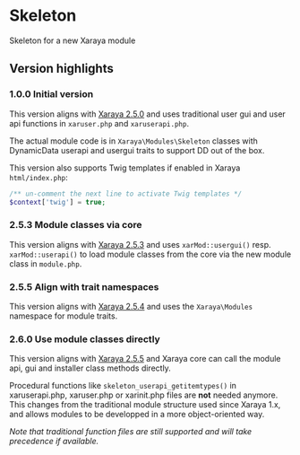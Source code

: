 # Skeleton
Skeleton for a new Xaraya module

## Version highlights

### 1.0.0 Initial version

This version aligns with [Xaraya 2.5.0](https://github.com/mikespub/xaraya-core/releases/tag/v2.5.0) and uses traditional user gui and user api functions in `xaruser.php` and `xaruserapi.php`.

The actual module code is in `Xaraya\Modules\Skeleton` classes with DynamicData userapi and usergui traits to support DD out of the box.

This version also supports Twig templates if enabled in Xaraya `html/index.php`:
```php
/** un-comment the next line to activate Twig templates */
$context['twig'] = true;
```

### 2.5.3 Module classes via core

This version aligns with [Xaraya 2.5.3](https://github.com/mikespub/xaraya-core/releases/tag/v2.5.3) and uses `xarMod::usergui()` resp. `xarMod::userapi()` to load module classes from the core via the new module class in  `module.php`.

### 2.5.5 Align with trait namespaces

This version aligns with [Xaraya 2.5.4](https://github.com/mikespub/xaraya-core/releases/tag/v2.5.4) and uses the `Xaraya\Modules` namespace for module traits.

### 2.6.0 Use module classes directly

This version aligns with [Xaraya 2.5.5](https://github.com/mikespub/xaraya-core/releases/tag/v2.5.5) and Xaraya core can call the module api, gui and installer class methods directly.

Procedural functions like `skeleton_userapi_getitemtypes()` in xaruserapi.php, xaruser.php or xarinit.php files are **not** needed anymore. This changes from the traditional module structure used since Xaraya 1.x, and allows modules to be developped in a more object-oriented way.

*Note that traditional function files are still supported and will take precedence if available.*
